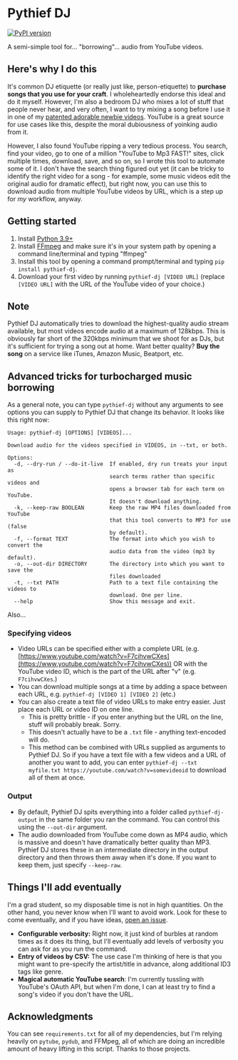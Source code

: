 # Pythief DJ

[![PyPI version](https://badge.fury.io/py/pythief-dj.svg)](https://badge.fury.io/py/pythief-dj)

A semi-simple tool for... "borrowing"... audio from YouTube videos.

## Here's why I do this

It's common DJ etiquette (or really just like, person-etiquette) to **purchase songs that you use for your craft**. I wholeheartedly endorse this ideal and do it myself. However, I'm also a bedroom DJ who mixes a lot of stuff that people never hear, and very often, I want to try mixing a song before I use it in one of my [patented adorable newbie videos](https://www.youtube.com/watch?v=4VfiK_wxq3Y). YouTube is a great source for use cases like this, despite the moral dubiousness of yoinking audio from it. 

However, I also found YouTube ripping a very tedious process. You search, find your video, go to one of a million "YouTube to Mp3 FAST!" sites, click multiple times, download, save, and so on, so I wrote this tool to automate some of it. I don't have the search thing figured out yet (it can be tricky to identify the right video for a song - for example, some music videos edit the original audio for dramatic effect), but right now, you can use this to download audio from multiple YouTube videos by URL, which is a step up for _my_ workflow, anyway.

## Getting started

1. Install [Python 3.9+](https://www.python.org/downloads/)
2. Install [FFmpeg](https://www.ffmpeg.org/) and make sure it's in your system path by opening a command line/terminal and typing "ffmpeg"
3. Install this tool by opening a command prompt/terminal and typing `pip install pythief-dj`.
4. Download your first video by running `pythief-dj [VIDEO URL]` (replace `[VIDEO URL]` with the URL of the YouTube video of your choice.)

## Note

Pythief DJ automatically tries to download the highest-quality audio stream available, but most videos encode audio at a maximum of 128kbps. This is obviously far short of the 320kbps minimum that we shoot for as DJs, but it's sufficient for trying a song out at home. Want better quality? **Buy the song** on a service like iTunes, Amazon Music, Beatport, etc.

## Advanced tricks for turbocharged music borrowing

As a general note, you can type `pythief-dj` without any arguments to see options you can supply to Pythief DJ that change its behavior. It looks like this right now:

```
Usage: pythief-dj [OPTIONS] [VIDEOS]...

Download audio for the videos specified in VIDEOS, in --txt, or both.

Options:
  -d, --dry-run / --do-it-live  If enabled, dry run treats your input as
                                search terms rather than specific videos and
                                opens a browser tab for each term on YouTube.
                                It doesn't download anything.
  -k, --keep-raw BOOLEAN        Keep the raw MP4 files downloaded from YouTube
                                that this tool converts to MP3 for use (false
                                by default).
  -f, --format TEXT             The format into which you wish to convert the
                                audio data from the video (mp3 by default).
  -o, --out-dir DIRECTORY       The directory into which you want to save the
                                files downloaded
  -t, --txt PATH                Path to a text file containing the videos to
                                download. One per line.
  --help                        Show this message and exit.
```

Also...

### Specifying videos
- Video URLs can be specified either with a complete URL (e.g. [https://www.youtube.com/watch?v=F7cihvwCXes](https://www.youtube.com/watch?v=F7cihvwCXes)) OR with the YouTube video ID, which is the part of the URL after "v" (e.g. `F7cihvwCXes`.)
- You can download multiple songs at a time by adding a space between each URL, e.g. `pythief-dj [VIDEO 1] [VIDEO 2]` (etc.)
- You can also create a text file of video URLs to make entry easier. Just place each URL or video ID on one line. 
  - This is pretty brittle - if you enter anything but the URL on the line, stuff will probably break. Sorry.
  - This doesn't actually have to be a `.txt` file - anything text-encoded will do.
  - This method can be combined with URLs supplied as arguments to Pythief DJ. So if you have a text file with a few videos and a URL of another you want to add, you can enter `pythief-dj --txt myfile.txt https://youtube.com/watch?v=somevideoid` to download all of them at once.

### Output

- By default, Pythief DJ spits everything into a folder called `pythief-dj-output` in the same folder you ran the command. You can control this using the `--out-dir` argument.
- The audio downloaded from YouTube come down as MP4 audio, which is massive and doesn't have dramatically better quality than MP3. Pythief DJ stores these in an intermediate directory in the output directory and then throws them away when it's done. If you want to keep them, just specify `--keep-raw`.

## Things I'll add eventually

I'm a grad student, so my disposable time is not in high quantities. On the other hand, you never know when I'll want to avoid work. Look for these to come eventually, and if you have ideas, [open an issue](https://github.com/jammerware/pythief-dj/issues/new).

- **Configurable verbosity:** Right now, it just kind of burbles at random times as it does its thing, but I'll eventually add levels of verbosity you can ask for as you run the command.
- **Entry of videos by CSV:** The use case I'm thinking of here is that you might want to pre-specify the artist/title in advance, along additional ID3 tags like genre. 
- **Magical automatic YouTube search**: I'm currently tussling with YouTube's OAuth API, but when I'm done, I can at least try to find a song's video if you don't have the URL.

## Acknowledgments

You can see `requirements.txt` for all of my dependencies, but I'm relying heavily on `pytube`, `pydub`, and FFMpeg, all of which are doing an incredible amount of heavy lifting in this script. Thanks to those projects.